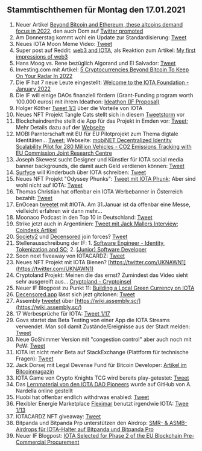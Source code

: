 ## Stammtischthemen für Montag den 17.01.2021

1. Neuer Artikel [Beyond Bitcoin and Ethereum, these altcoins demand focus in 2022](https://ambcrypto.com/beyond-bitcoin-and-ethereum-these-altcoins-demand-focus-in-2022/), den auch Dom auf [Twitter promoted](https://twitter.com/DomSchiener/status/1480607726006898692?s=20)
2. Am Donnerstag kommt wohl ein Update zur Standardisierung: [Tweet](https://twitter.com/MikeHypercube/status/1480601356478173186?s=20)
3. Neues IOTA Moon Meme Video: [Tweet](https://twitter.com/lluisin_alpha/status/1368742815019237380?s=20)
4. Super post auf Reddit: [web3 and IOTA](https://www.reddit.com/r/Iota/comments/s0gmol/web3_and_iota/?utm_source=share&utm_medium=ios_app&utm_name=iossmf), als Reaktion zum Artikel: [My first impressions of web3](https://moxie.org/2022/01/07/web3-first-impressions.html)
5. Hans Moog vs. Rene bezüglich Algorand und El Salvador: [Tweet](https://twitter.com/hus_qy/status/1480879832024203271?s=20)
6. Investing.com mit Artikel: [5 Cryptocurrencies Beyond Bitcoin To Keep On Your Radar In 2022](https://www.investing.com/news/cryptocurrency-news/5-cryptocurrencies-beyond-bitcoin-to-keep-on-your-radar-in-2022-2726622)
7. Die IF hat 7 neue Leute eingestellt: [Welcome to the IOTA Foundation - January 2022](https://blog.iota.org/welcome-to-the-iota-foundation-january-2022/)
8. Die IF will einige DAOs finanziell fördern (Grant-Funding program worth 100.000 euros) mit ihrem Ideathon: [Ideathon (IF Proposal)](https://seemly-seer-d1b.notion.site/Ideathon-IF-Proposal-84ce3db6e6ee4c4da7a035478a69fe6e)
9. Holger Köther [Tweet 1/3](https://twitter.com/HolgerKoether/status/1480618289902624769?s=20) über die Vorteile von IOTA
10. Neues NFT Projekt Tangle Cats stellt sich in diesem [Tweetstorm](https://twitter.com/tangle_cat/status/1480963550092922882?s=20) vor
11. Blockchaindrenthe stellt die App für das Projekt in Emden vor: [Tweet](https://twitter.com/BclDrenthe/status/1481164909119516672?s=20); Mehr Details dazu auf der [Webseite](http://energieknip.nl/)
12. MOBI Parnterschaft mit EU für EU Pilotprojekt zum Thema digtale Identitäten... [Tweet](https://twitter.com/dltMOBI/status/1480978883834957831?s=20); Webseite: [mobiNET Decentralized Identity Scalability Pilot for 280 Million Vehicles - CO2 Emissions Tracking with EU Commission Joint Research Centre](https://dlt.mobi/eupilot/)
13. Joseph Skewest sucht Designer und Künstler für IOTA social media banner backgrounds, die damit auch Geld verdienen können: [Tweet](https://twitter.com/josephskewes/status/1479093682632466434?s=20)
14. [Surfyce](https://twitter.com/Surfyce) will Kinderbuch über IOTA schreiben: [Tweet](https://twitter.com/Surfyce/status/1480938351465099267?s=20)
15. Neues NFT Projekt "Odyssey Phunks": [Tweet mit IOTA Phunk](https://twitter.com/0xVortex/status/1481008017596366853?s=20); Aber sind wohl nicht auf IOTA: [Tweet](https://twitter.com/0xVortex/status/1481171499214061568?s=20)
16. Thomas Christian hat offenbar ein IOTA Werbebanner in Österreich bezahlt: [Tweet](https://twitter.com/TC081180/status/1480971634643193858?s=20)
17. EnOcean [tweetet](https://twitter.com/EnOcean/status/1480932938132955136) mit #IOTA. Am 31.Januar ist da offenbar eine Messe, vielleicht erfahren wir dann mehr...
18. Moonaco Podcast in den Top 10 in Deutschland: [Tweet](https://twitter.com/Moonaco5/status/1480893680319963144?s=20)
19. Strike jetzt auch in Argentinien: [Tweet mit Jack Mallers Interview](https://twitter.com/saylor/status/1481107015824982017?t=x0R9lco7-8P8rjAXHLrzoA&s=19); [Coindesk Artikel](https://www.coindesk.com/business/2022/01/11/strike-launches-bitcoin-payment-services-in-argentina-to-kickstart-latin-american-expansion/)
20. [Society2](https://twitter.com/society2) und [Decensored](https://twitter.com/decensored_app) join forces? [Tweet](https://twitter.com/accretionist/status/1480941149485416448?s=20)
21. Stellenausschreibung der IF: 1. [Software Engineer - Identity, Tokenization and SC](https://twitter.com/michelenati/status/1481182242194046978?s=20); 2. [(Junior) Software Developer](https://iota.bamboohr.com/jobs/view.php?id=187)
22. Soon next fiveaway von IOTACARDZ: [Tweet](https://twitter.com/NFTiotacardz/status/1480856271712657413?s=20)
23. Neues NFT Projekt mit IOTA Bienen? [https://twitter.com/UKNAWN1](https://twitter.com/UKNAWN1)
24. Cryptoland Projekt: Meinen die das ernst? Zumindest das Video sieht sehr ausgereift aus... [Cryptoland - Cryptoinsel](https://peertube.social/w/8f7e61ed-47ab-4e82-a5c2-5a7d5e8bcb33)
25. Neuer IF Blogpost zu Punkt 11: [Building a Local Green Currency on IOTA](https://blog.iota.org/building-a-local-green-currency-on-iota/)
26. [Decensored.app](https://decensored.app/) lässt sich jezt gitclonen: [Tweet](https://twitter.com/decensored_app/status/1481274541343227904?s=20)
27. Assembly [tweetet](https://twitter.com/assembly_net/status/1481295223359774725?s=20) über [https://wiki.assembly.sc/](https://wiki.assembly.sc/)
28. 17 Werbesprüche für IOTA: [Tweet 1/17](https://twitter.com/Legurp7/status/1481300359712804865?s=20)
29. Govs startet das Beta Testing von einer App die IOTA Streams verwendet. Man soll damit Zustände/Ereignisse aus der Stadt melden: [Tweet](https://twitter.com/govs_io/status/1481308674480128003?s=20)
30. Neue GoShimmer Version mit "congestion control" aber auch noch mit PoW: [Tweet](https://twitter.com/angelocapossele/status/1481327734236270597?s=21) 
31. IOTA ist nicht mehr Beta auf StackExchange (Plattform für technische Fragen): [Tweet](https://twitter.com/iota/status/1481325284238540800?t=fEjtXO1E80ACURYTCPkq4g&s=19)
32. Jack Dorsej mit Legal Devense Fund für Bitcoin Developer: [Artikel im Bitcoinmagazin](https://bitcoinmagazine.com/business/jack-dorsey-to-launch-bitcoin-legal-defense-fund)
33. IOTA Game von Crypto Knights TCG wird bereits play-getestet: [Tweet](https://twitter.com/CryptoKnightTCG/status/1481314294096670723?s=20)
34. Das [Lernmaterial von den IOTA DAO Pioneers](https://github.com/iota-community/DAO-Pioneers) wurde auf GitHub von A. Nardella online gestellt
35. Huobi hat offenbar endlich withdrwas enabled: [Tweet](https://twitter.com/bennnni_web3/status/1481542894561505286?s=20)
36. Flexibler Energie Marketplace [Fleximar](https://www.fleximarex.com/) benutzt irgendwie IOTA: [Twee 1/13](https://twitter.com/LocalEnergyDAO/status/1481548920425783297?s=20)
37. IOTACARDZ NFT giveaway: [Tweet](https://twitter.com/NFTiotacardz/status/1481611397293350918?s=20)
38. Bitpanda und Bitpanda Prp unterstützen den Airdrop: [SMR- & ASMB-Airdrops für IOTA-Halter auf Bitpanda und Bitpanda Pro](https://blog.bitpanda.com/de/smr-asmb-airdrops-fur-iota-halter-auf-bitpanda-und-bitpanda-pro)
39. Neuer IF Blogpost: [IOTA Selected for Phase 2 of the EU Blockchain Pre-Commercial Procurement](https://blog.iota.org/phase-2-eu-blockchain-pre-commercial-procurement/?utm_source=dlvr.it&utm_medium=twitter)
